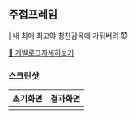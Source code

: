 ## 주접프레임

| 내 최애 최고야 칭찬감옥에 가둬버려 😈

[🐶 개발로그자세히보기]("www.naver.com")

### 스크린샷

| 초기화면 | 결과화면 |
| -------- | -------- |
|          |          |
